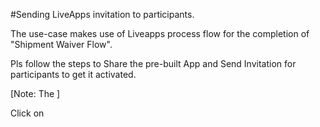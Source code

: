 #Sending LiveApps invitation to participants.

The use-case makes use of Liveapps process flow for the completion of "Shipment Waiver Flow".  

Pls follow the steps to Share the pre-built App and Send Invitation for participants to get it activated.

[Note: The ]

Click on 
